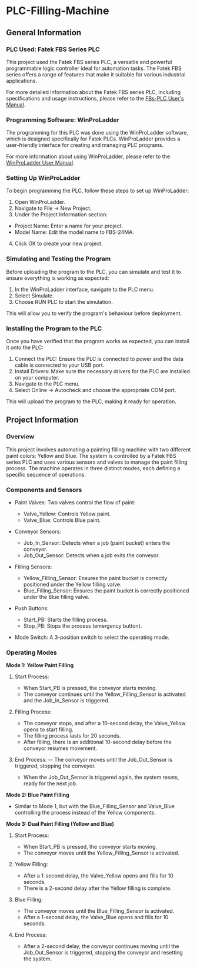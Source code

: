 # PLC-Filling-Machine


## General Information

### PLC Used: Fatek FBS Series PLC

This project used the Fatek FBS series PLC, a versatile and powerful programmable logic controller ideal for automation tasks. The Fatek FBS series offers a range of features that make it suitable for various industrial applications.

For more detailed information about the Fatek FBS series PLC, including specifications and usage instructions, please refer to the [FBs-PLC User's Manual](https://www.fatek.com/en/download.php?act=list&cid=58).

### Programming Software: WinProLadder

The programming for this PLC was done using the WinProLadder software, which is designed specifically for Fatek PLCs. WinProLadder provides a user-friendly interface for creating and managing PLC programs.

For more information about using WinProLadder, please refer to the [WinProLadder User Manual](https://www.fatek.com/en/download.php?act=list&cid=141).

### Setting Up WinProLadder

To begin programming the PLC, follow these steps to set up WinProLadder:

1. Open WinProLadder.
2. Navigate to File → New Project.
3. Under the Project Information section:
  - Project Name: Enter a name for your project.
  - Model Name: Edit the model name to FBS-24MA.
4. Click OK to create your new project.

### Simulating and Testing the Program

Before uploading the program to the PLC, you can simulate and test it to ensure everything is working as expected:

1. In the WinProLadder interface, navigate to the PLC menu.
2. Select Simulate.
3. Choose RUN PLC to start the simulation.
   
This will allow you to verify the program's behaviour before deployment.

### Installing the Program to the PLC

Once you have verified that the program works as expected, you can install it onto the PLC:

1. Connect the PLC: Ensure the PLC is connected to power and the data cable is connected to your USB port.
2. Install Drivers: Make sure the necessary drivers for the PLC are installed on your computer.
3. Navigate to the PLC menu.
4. Select Online → Autocheck and choose the appropriate COM port.
   
This will upload the program to the PLC, making it ready for operation.



## Project Information

### Overview

This project involves automating a painting filling machine with two different paint colors: Yellow and Blue. The system is controlled by a Fatek FBS series PLC and uses various sensors and valves to manage the paint filling process. The machine operates in three distinct modes, each defining a specific sequence of operations.

### Components and Sensors

- Paint Valves: Two valves control the flow of paint:
    - Valve_Yellow: Controls Yellow paint.
    - Valve_Blue: Controls Blue paint.
      
- Conveyor Sensors:
    - Job_In_Sensor: Detects when a job (paint bucket) enters the conveyor.
    - Job_Out_Sensor: Detects when a job exits the conveyor.
      
- Filling Sensors:
    - Yellow_Filling_Sensor: Ensures the paint bucket is correctly positioned under the Yellow         filling valve.
    - Blue_Filling_Sensor: Ensures the paint bucket is correctly positioned under the Blue              filling valve.
      
- Push Buttons:
    - Start_PB: Starts the filling process.
    - Stop_PB: Stops the process (emergency button).
      
- Mode Switch: A 3-position switch to select the operating mode.

### Operating Modes

**Mode 1: Yellow Paint Filling**

1. Start Process:
    - When Start_PB is pressed, the conveyor starts moving.
    - The conveyor continues until the Yellow_Filling_Sensor is activated and the                    Job_In_Sensor is triggered.

2. Filling Process:
    - The conveyor stops, and after a 10-second delay, the Valve_Yellow opens to start filling.
    - The filling process lasts for 20 seconds.
    - After filling, there is an additional 10-second delay before the conveyor resumes              movement.
      
3. End Process:
  -- The conveyor moves until the Job_Out_Sensor is triggered, stopping the conveyor.
    - When the Job_Out_Sensor is triggered again, the system resets, ready for the next job.

**Mode 2: Blue Paint Filling**

- Similar to Mode 1, but with the Blue_Filling_Sensor and Valve_Blue controlling the process instead of the Yellow components.
  
**Mode 3: Dual Paint Filling (Yellow and Blue)**

1. Start Process:
    - When Start_PB is pressed, the conveyor starts moving.
    - The conveyor moves until the Yellow_Filling_Sensor is activated.

2. Yellow Filling:
    - After a 1-second delay, the Valve_Yellow opens and fills for 10 seconds.
    - There is a 2-second delay after the Yellow filling is complete.

3. Blue Filling:
    - The conveyor moves until the Blue_Filling_Sensor is activated.
    - After a 1-second delay, the Valve_Blue opens and fills for 10 seconds.
      
4. End Process:

    - After a 2-second delay, the conveyor continues moving until the Job_Out_Sensor is              triggered, stopping the conveyor and resetting the system.


